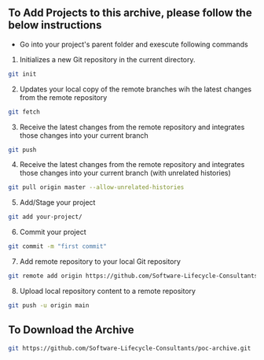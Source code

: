 ## To Add Projects to this archive, please follow the below instructions

- Go into your project's parent folder and exescute following commands

1. Initializes a new Git repository in the current directory.
 ```bash
git init
 ```
2. Updates your local copy of the remote branches wih the latest changes from the remote repository 
 ```bash
git fetch
 ```
3. Receive the latest changes from the remote repository and integrates those changes into your current branch
 ```bash
git push
 ```
4. Receive the latest changes from the remote repository and integrates those changes into your current branch (with unrelated histories)
 ```bash
git pull origin master --allow-unrelated-histories
 ```
5. Add/Stage your project
 ```bash
git add your-project/
 ```
6. Commit your project
 ```bash
git commit -m "first commit"
 ```
7. Add remote repository to your local Git repository
 ```bash
git remote add origin https://github.com/Software-Lifecycle-Consultants/poc-archive.git
 ```
8. Upload local repository content to a remote repository
 ```bash
git push -u origin main
 ```

## To Download the Archive
```bash
git https://github.com/Software-Lifecycle-Consultants/poc-archive.git
 ```
